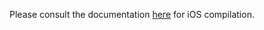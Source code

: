 Please consult the documentation [here](https://github.com/Microsoft/cpprestsdk/wiki/How-to-build-for-iOS) for iOS compilation.
